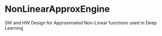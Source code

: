 # NonLinearApproxEngine
SW and HW Design for Approximated Non-Linear functions used in Deep Learning
